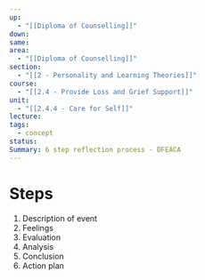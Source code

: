 ```yaml
---
up:
  - "[[Diploma of Counselling]]"
down: 
same: 
area:
  - "[[Diploma of Counselling]]"
section:
  - "[[2 - Personality and Learning Theories]]"
course:
  - "[[2.4 - Provide Loss and Grief Support]]"
unit:
  - "[[2.4.4 - Care for Self]]"
lecture: 
tags:
  - concept
status: 
Summary: 6 step reflection process - DFEACA
---
```

# Steps
1. Description of event
2. Feelings
3. Evaluation
4. Analysis
5. Conclusion
6. Action plan